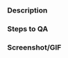 <!-- Please make your PR title above^ match this format:  -->
<!-- chXXXX: Short summary of what this does -->
<!-- If there is no corresponding ticket for this PR, use standard Postlight commit naming -->

### Description

<!-- Describe what changes this PR makes in the present tense -->

### Steps to QA

<!-- If this is a feature, what are the steps to try it out? -->
<!-- If this is a bug-fix, how do we verify the fix? -->

### Screenshot/GIF

<!-- If this PR has a visual result, screenshot or record it and paste here. If not, delete this section. -->
